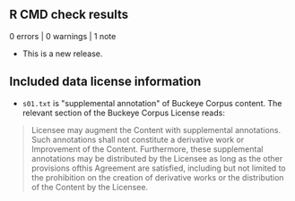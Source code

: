 ## R CMD check results

0 errors | 0 warnings | 1 note

* This is a new release.

## Included data license information

* `s01.txt` is "supplemental annotation" of Buckeye Corpus content. The relevant
section of the Buckeye Corpus License reads:

> Licensee may augment the Content with supplemental
annotations. Such annotations shall not constitute a
derivative work or Improvement of the Content.
Furthermore, these supplemental annotations may be
distributed by the Licensee as long as the other
provisions ofthis Agreement are satisfied, including but
not limited to the prohibition on the creation of
derivative works or the distribution of the Content by the
Licensee.
